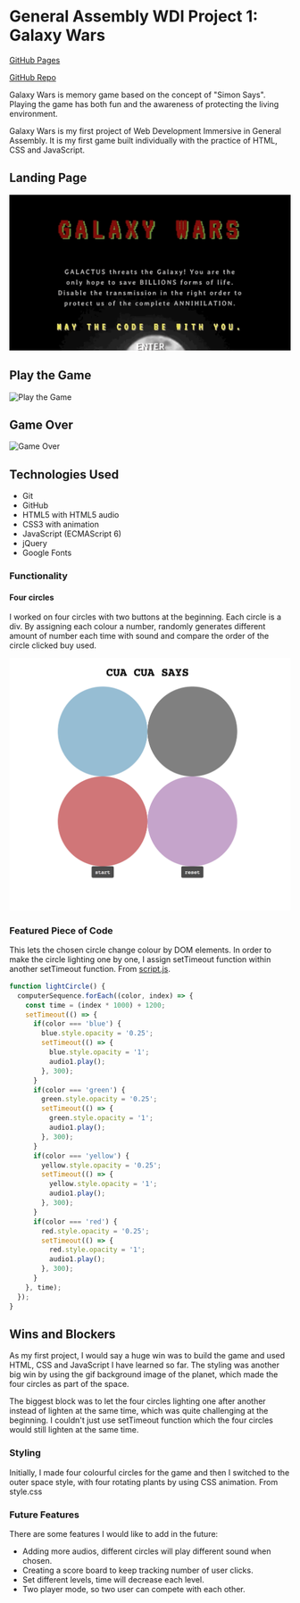 # General Assembly WDI Project 1: Galaxy Wars

[GitHub Pages](http://fuyinghuang.com/wdi-project-one-galaxy-wars/)

[GitHub Repo](https://github.com/huangfuin1101/wdi-project-one-galaxy-wars/tree/master)

Galaxy Wars is memory game based on the concept of "Simon Says". Playing the game has both fun and the awareness of protecting the living environment.

Galaxy Wars is my first project of Web Development Immersive in General Assembly. It is my first game built individually with the practice of HTML, CSS and JavaScript.

## Landing Page

![Landing Page](screenshots/landing_page.gif)

## Play the Game
![Play the Game](screenshots/play_game.gif)

## Game Over
![Game Over](screenshots/gameover.png)


## Technologies Used

* Git
* GitHub
* HTML5 with HTML5 audio
* CSS3 with animation
* JavaScript (ECMAScript 6)
* jQuery
* Google Fonts

### Functionality

#### Four circles

I worked on four circles with two buttons at the beginning. Each circle is a div. By assigning each colour a number, randomly generates different amount of number each time with sound and compare the order of the circle clicked buy used.  

![](screenshots/basic_game.png)

### Featured Piece of Code
This lets the chosen circle change colour by DOM elements. In order to make the circle lighting one by one, I assign setTimeout function within another setTimeout function. From [script.js](https://github.com/huangfuin1101/wdi-project-one-galaxy-wars/blob/master/script.js).

```JavaScript
function lightCircle() {
  computerSequence.forEach((color, index) => {
    const time = (index * 1000) + 1200;
    setTimeout(() => {
      if(color === 'blue') {
        blue.style.opacity = '0.25';
        setTimeout(() => {
          blue.style.opacity = '1';
          audio1.play();
        }, 300);
      }
      if(color === 'green') {
        green.style.opacity = '0.25';
        setTimeout(() => {
          green.style.opacity = '1';
          audio1.play();
        }, 300);
      }
      if(color === 'yellow') {
        yellow.style.opacity = '0.25';
        setTimeout(() => {
          yellow.style.opacity = '1';
          audio1.play();
        }, 300);
      }
      if(color === 'red') {
        red.style.opacity = '0.25';
        setTimeout(() => {
          red.style.opacity = '1';
          audio1.play();
        }, 300);
      }
    }, time);
  });
}
```

## Wins and Blockers
As my first project, I would say a huge win was to build the game and used HTML, CSS and JavaScript I have learned so far. The styling was another big win by using the gif background image of the planet, which made the four circles as part of the space.

The biggest block was to let the four circles lighting one after another instead of lighten at the same time, which was quite challenging at the beginning. I couldn't just use setTimeout function which the four circles would still lighten at the same time.

### Styling
Initially, I made four colourful circles for the game and then I switched to the outer space style, with four rotating plants by using CSS animation. From style.css

### Future Features
There are some features I would like to add in the future:
* Adding more audios, different circles will play different sound when chosen.  
* Creating a score board to keep tracking number of user clicks.
* Set different levels, time will decrease each level.
* Two player mode, so two user can compete with each other.
